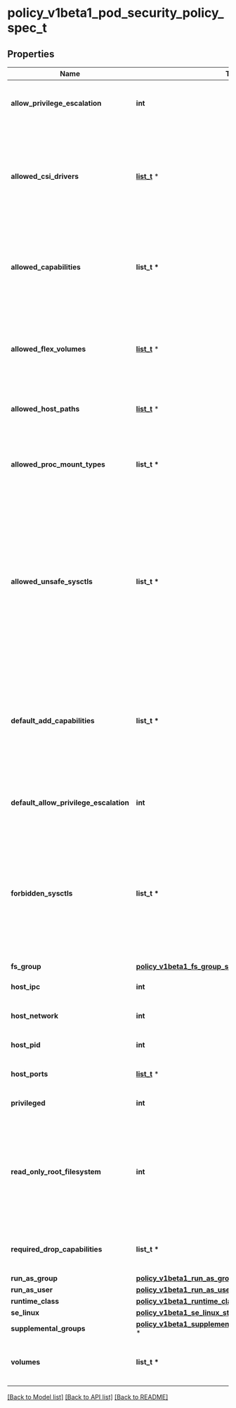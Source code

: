 # policy_v1beta1_pod_security_policy_spec_t

## Properties
Name | Type | Description | Notes
------------ | ------------- | ------------- | -------------
**allow_privilege_escalation** | **int** | allowPrivilegeEscalation determines if a pod can request to allow privilege escalation. If unspecified, defaults to true. | [optional] 
**allowed_csi_drivers** | [**list_t**](policy_v1beta1_allowed_csi_driver.md) \* | AllowedCSIDrivers is a whitelist of inline CSI drivers that must be explicitly set to be embedded within a pod spec. An empty value indicates that any CSI driver can be used for inline ephemeral volumes. This is an alpha field, and is only honored if the API server enables the CSIInlineVolume feature gate. | [optional] 
**allowed_capabilities** | **list_t \*** | allowedCapabilities is a list of capabilities that can be requested to add to the container. Capabilities in this field may be added at the pod author&#39;s discretion. You must not list a capability in both allowedCapabilities and requiredDropCapabilities. | [optional] 
**allowed_flex_volumes** | [**list_t**](policy_v1beta1_allowed_flex_volume.md) \* | allowedFlexVolumes is a whitelist of allowed Flexvolumes.  Empty or nil indicates that all Flexvolumes may be used.  This parameter is effective only when the usage of the Flexvolumes is allowed in the \&quot;volumes\&quot; field. | [optional] 
**allowed_host_paths** | [**list_t**](policy_v1beta1_allowed_host_path.md) \* | allowedHostPaths is a white list of allowed host paths. Empty indicates that all host paths may be used. | [optional] 
**allowed_proc_mount_types** | **list_t \*** | AllowedProcMountTypes is a whitelist of allowed ProcMountTypes. Empty or nil indicates that only the DefaultProcMountType may be used. This requires the ProcMountType feature flag to be enabled. | [optional] 
**allowed_unsafe_sysctls** | **list_t \*** | allowedUnsafeSysctls is a list of explicitly allowed unsafe sysctls, defaults to none. Each entry is either a plain sysctl name or ends in \&quot;*\&quot; in which case it is considered as a prefix of allowed sysctls. Single * means all unsafe sysctls are allowed. Kubelet has to whitelist all allowed unsafe sysctls explicitly to avoid rejection.  Examples: e.g. \&quot;foo/*\&quot; allows \&quot;foo/bar\&quot;, \&quot;foo/baz\&quot;, etc. e.g. \&quot;foo.*\&quot; allows \&quot;foo.bar\&quot;, \&quot;foo.baz\&quot;, etc. | [optional] 
**default_add_capabilities** | **list_t \*** | defaultAddCapabilities is the default set of capabilities that will be added to the container unless the pod spec specifically drops the capability.  You may not list a capability in both defaultAddCapabilities and requiredDropCapabilities. Capabilities added here are implicitly allowed, and need not be included in the allowedCapabilities list. | [optional] 
**default_allow_privilege_escalation** | **int** | defaultAllowPrivilegeEscalation controls the default setting for whether a process can gain more privileges than its parent process. | [optional] 
**forbidden_sysctls** | **list_t \*** | forbiddenSysctls is a list of explicitly forbidden sysctls, defaults to none. Each entry is either a plain sysctl name or ends in \&quot;*\&quot; in which case it is considered as a prefix of forbidden sysctls. Single * means all sysctls are forbidden.  Examples: e.g. \&quot;foo/*\&quot; forbids \&quot;foo/bar\&quot;, \&quot;foo/baz\&quot;, etc. e.g. \&quot;foo.*\&quot; forbids \&quot;foo.bar\&quot;, \&quot;foo.baz\&quot;, etc. | [optional] 
**fs_group** | [**policy_v1beta1_fs_group_strategy_options_t**](policy_v1beta1_fs_group_strategy_options.md) \* |  | 
**host_ipc** | **int** | hostIPC determines if the policy allows the use of HostIPC in the pod spec. | [optional] 
**host_network** | **int** | hostNetwork determines if the policy allows the use of HostNetwork in the pod spec. | [optional] 
**host_pid** | **int** | hostPID determines if the policy allows the use of HostPID in the pod spec. | [optional] 
**host_ports** | [**list_t**](policy_v1beta1_host_port_range.md) \* | hostPorts determines which host port ranges are allowed to be exposed. | [optional] 
**privileged** | **int** | privileged determines if a pod can request to be run as privileged. | [optional] 
**read_only_root_filesystem** | **int** | readOnlyRootFilesystem when set to true will force containers to run with a read only root file system.  If the container specifically requests to run with a non-read only root file system the PSP should deny the pod. If set to false the container may run with a read only root file system if it wishes but it will not be forced to. | [optional] 
**required_drop_capabilities** | **list_t \*** | requiredDropCapabilities are the capabilities that will be dropped from the container.  These are required to be dropped and cannot be added. | [optional] 
**run_as_group** | [**policy_v1beta1_run_as_group_strategy_options_t**](policy_v1beta1_run_as_group_strategy_options.md) \* |  | [optional] 
**run_as_user** | [**policy_v1beta1_run_as_user_strategy_options_t**](policy_v1beta1_run_as_user_strategy_options.md) \* |  | 
**runtime_class** | [**policy_v1beta1_runtime_class_strategy_options_t**](policy_v1beta1_runtime_class_strategy_options.md) \* |  | [optional] 
**se_linux** | [**policy_v1beta1_se_linux_strategy_options_t**](policy_v1beta1_se_linux_strategy_options.md) \* |  | 
**supplemental_groups** | [**policy_v1beta1_supplemental_groups_strategy_options_t**](policy_v1beta1_supplemental_groups_strategy_options.md) \* |  | 
**volumes** | **list_t \*** | volumes is a white list of allowed volume plugins. Empty indicates that no volumes may be used. To allow all volumes you may use &#39;*&#39;. | [optional] 

[[Back to Model list]](../README.md#documentation-for-models) [[Back to API list]](../README.md#documentation-for-api-endpoints) [[Back to README]](../README.md)


